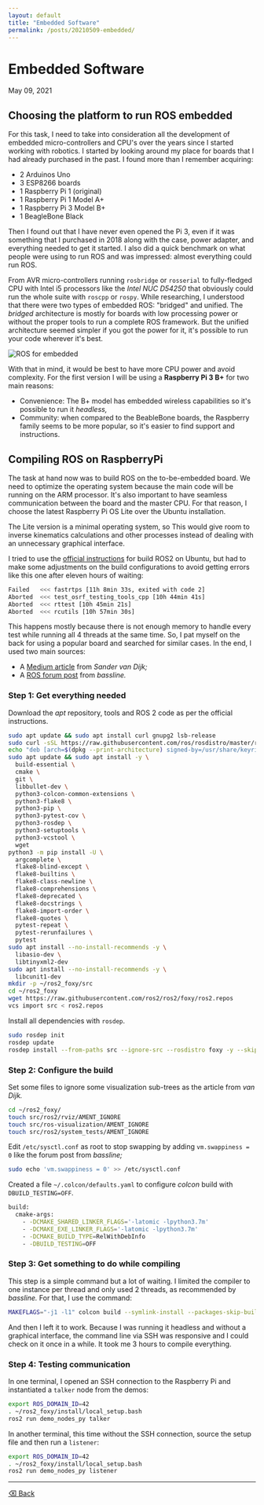 ```yaml
---
layout: default
title: "Embedded Software"
permalink: /posts/20210509-embedded/
---
```


# Embedded Software

May 09, 2021 

## Choosing the platform to run ROS embedded

For this task, I need to take into consideration all the development of embedded micro-controllers and CPU's over the years since I started working with robotics. I started by looking around my place for boards that I had already purchased in the past. I found more than I remember acquiring:

- 2 Arduinos Uno
- 3 ESP8266 boards
- 1 Raspberry Pi 1 (original)
- 1 Raspberry Pi 1 Model A+
- 1 Raspberry Pi 3 Model B+
- 1 BeagleBone Black

Then I found out that I have never even opened the Pi 3, even if it was something that I purchased in 2018 along with the case, power adapter, and everything needed to get it started. I also did a quick benchmark on what people were using to run ROS and was impressed: almost everything could run ROS.

From AVR micro-controllers running `rosbridge` or `rosserial` to fully-fledged CPU with Intel i5 processors like the *Intel NUC D54250* that obviously could run the whole suite with `roscpp` or `rospy`. While researching, I understood that there were two types of embedded ROS: "bridged" and unified. The *bridged* architecture is mostly for boards with low processing power or without the proper tools to run a complete ROS framework. But the unified architecture seemed simpler if you got the power for it, it's possible to run your code wherever it's best. 

![ROS for embedded](/assets/img/ros_embedded.png)

With that in mind, it would be best to have more CPU power and avoid complexity. For the first version I will be using a **Raspberry Pi 3 B+** for two main reasons:

- Convenience: The B+ model has embedded wireless capabilities so it's possible to run it *headless,*
- Community: when compared to the BeableBone boards, the Raspberry family seems to be more popular, so it's easier to find support and instructions.

## Compiling ROS on RaspberryPi

The task at hand now was to build ROS on the to-be-embedded board. We need to optimize the operating system because the main code will be running on the ARM processor. It's also important to have seamless communication between the board and the master CPU. For that reason, I choose the latest Raspberry Pi OS Lite over the Ubuntu installation. 

The Lite version is a minimal operating system, so This would give room to inverse kinematics calculations and other processes instead of dealing with an unnecessary graphical interface. 

I tried to use the [official instructions](https://docs.ros.org/en/foxy/Installation/Ubuntu-Development-Setup.html#install-development-tools-and-ros-tools) for build ROS2 on Ubuntu, but had to make some adjustments on the build configurations to avoid getting errors like this one after eleven hours of waiting:

```bash
Failed   <<< fastrtps [11h 8min 33s, exited with code 2]
Aborted  <<< test_osrf_testing_tools_cpp [10h 44min 41s]                                            
Aborted  <<< rttest [10h 45min 21s]                                                                 
Aborted  <<< rcutils [10h 57min 30s]
```

This happens mostly because there is not enough memory to handle every test while running all 4 threads at the same time. So, I pat myself on the back for using a popular board and searched for similar cases. In the end, I used two main sources:

- A [Medium article](https://medium.com/swlh/raspberry-pi-ros-2-camera-eef8f8b94304) from *Sander van Dijk;*
- A [ROS forum post](https://answers.ros.org/question/373296/rosdep-cant-find-cyclonedds-during-foxy-install-on-raspbian/) from *bassline.*

### Step 1: Get everything needed

Download the *apt* repository, tools and ROS 2 code as per the official instructions.

```bash
sudo apt update && sudo apt install curl gnupg2 lsb-release
sudo curl -sSL https://raw.githubusercontent.com/ros/rosdistro/master/ros.key  -o /usr/share/keyrings/ros-archive-keyring.gpg
echo "deb [arch=$(dpkg --print-architecture) signed-by=/usr/share/keyrings/ros-archive-keyring.gpg] http://packages.ros.org/ros2/ubuntu $(lsb_release -cs) main" | sudo tee /etc/apt/sources.list.d/ros2.list > /dev/null
sudo apt update && sudo apt install -y \
  build-essential \
  cmake \
  git \
  libbullet-dev \
  python3-colcon-common-extensions \
  python3-flake8 \
  python3-pip \
  python3-pytest-cov \
  python3-rosdep \
  python3-setuptools \
  python3-vcstool \
  wget
python3 -m pip install -U \
  argcomplete \
  flake8-blind-except \
  flake8-builtins \
  flake8-class-newline \
  flake8-comprehensions \
  flake8-deprecated \
  flake8-docstrings \
  flake8-import-order \
  flake8-quotes \
  pytest-repeat \
  pytest-rerunfailures \
  pytest
sudo apt install --no-install-recommends -y \
  libasio-dev \
  libtinyxml2-dev
sudo apt install --no-install-recommends -y \
  libcunit1-dev
mkdir -p ~/ros2_foxy/src
cd ~/ros2_foxy
wget https://raw.githubusercontent.com/ros2/ros2/foxy/ros2.repos
vcs import src < ros2.repos
```

Install all dependencies with `rosdep`.

```bash
sudo rosdep init
rosdep update
rosdep install --from-paths src --ignore-src --rosdistro foxy -y --skip-keys "console_bridge fastcdr fastrtps rti-connext-dds-5.3.1 urdfdom_headers"
```

### Step 2: Configure the build

Set some files to ignore some visualization sub-trees as the article from *van Dijk.*

```bash
cd ~/ros2_foxy/
touch src/ros2/rviz/AMENT_IGNORE
touch src/ros-visualization/AMENT_IGNORE
touch src/ros2/system_tests/AMENT_IGNORE
```

Edit `/etc/sysctl.conf` as root to stop swapping by adding `vm.swappiness = 0` like the forum post from *bassline;*

```bash
sudo echo 'vm.swappiness = 0' >> /etc/sysctl.conf
```

Created a file `~/.colcon/defaults.yaml` to configure *colcon* build with `DBUILD_TESTING=OFF`.

```bash
build:
  cmake-args:
    - -DCMAKE_SHARED_LINKER_FLAGS='-latomic -lpython3.7m'
    - -DCMAKE_EXE_LINKER_FLAGS='-latomic -lpython3.7m'
    - -DCMAKE_BUILD_TYPE=RelWithDebInfo
    - -DBUILD_TESTING=OFF
```

### Step 3: Get something to do while compiling

This step is a simple command but a lot of waiting. I limited the compiler to one instance per thread and only used 2 threads, as recommended by *bassline.* For that, I use the command:

```bash
MAKEFLAGS="-j1 -l1" colcon build --symlink-install --packages-skip-build-finished --continue-on-error --parallel-workers 2
```

And then I left it to work. Because I was running it headless and without a graphical interface, the command line via SSH was responsive and I could check on it once in a while. It took me 3 hours to compile everything.

### Step 4: Testing communication

In one terminal, I opened an SSH connection to the Raspberry Pi and instantiated a `talker` node from the demos:

```bash
export ROS_DOMAIN_ID=42
. ~/ros2_foxy/install/local_setup.bash
ros2 run demo_nodes_py talker
```

In another terminal, this time without the SSH connection, source the setup file and then run a `listener`:

```bash
export ROS_DOMAIN_ID=42
. ~/ros2_foxy/install/local_setup.bash
ros2 run demo_nodes_py listener
```

* * *

[⌫ Back](./../)